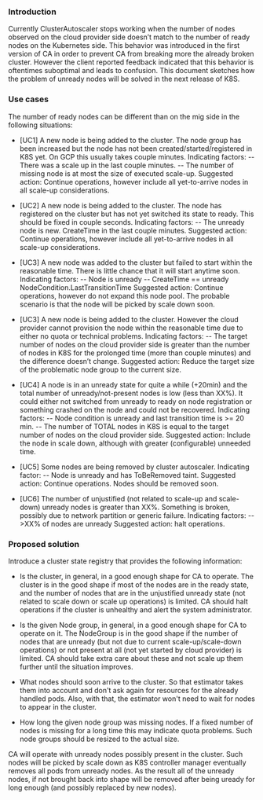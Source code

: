 ### Introduction

Currently ClusterAutoscaler stops working when the number of nodes observed on the cloud provider side doesn’t match to the number of ready nodes on the Kubernetes side. This behavior was introduced in the first version of CA in order to prevent CA from breaking more the already broken cluster. However the client reported feedback indicated that this behavior is oftentimes suboptimal and leads to confusion. This document sketches how the problem of unready nodes will be solved in the next release of K8S.

### Use cases

The number of ready nodes can be different than on the mig side in the following situations:

* [UC1] A new node is being added to the cluster. The node group has been increased but the node has not been created/started/registered in K8S yet. On GCP this usually takes couple minutes. 
Indicating factors:
 -- There was a scale up in the last couple minutes.
 -- The number of missing node is at most the size of executed scale-up.
Suggested action: Continue operations, however include all yet-to-arrive nodes in all scale-up considerations.

* [UC2] A new node is being added to the cluster. The node has registered on the cluster but has not yet switched its state to ready. This should be fixed in couple seconds. Indicating factors:
 -- The unready node is new. CreateTime in the last couple minutes.
Suggested action: Continue operations, however include all yet-to-arrive nodes in all scale-up considerations.

* [UC3] A new node was added to the cluster but failed to start within the reasonable time. There is little chance that it will start anytime soon. Indicating factors:
 -- Node is unready
 -- CreateTime == unready NodeCondition.LastTransitionTime
Suggested action: Continue operations, however do not expand this node pool. The probable scenario is that the node will be picked by scale down soon.

* [UC3] A new node is being added to the cluster. However the cloud provider cannot provision the node within the reasonable time due to either no quota or technical problems. Indicating factors:
 -- The target number of nodes on the cloud provider side is greater than the number of nodes in K8S for the prolonged time (more than couple minutes) and the difference doesn’t change.
Suggested action: Reduce the target size of the problematic node group to the current size. 

* [UC4] A node is in an unready state for quite a while (+20min) and the total number of unready/not-present nodes is low (less than XX%). It could either not switched from unready to ready on node registration or something crashed on the node and could not be recovered. Indicating factors:
-- Node condition is unready and last transition time is >= 20 min.
-- The number of TOTAL nodes in K8S is equal to the target number of nodes on the cloud provider side. 
Suggested action: Include the node in scale down, although with greater (configurable) unneeded time.

* [UC5] Some nodes are being removed by cluster autoscaler. Indicating factor:
-- Node is unready and has ToBeRemoved taint.
Suggested action: Continue operations. Nodes should be removed soon.

* [UC6] The number of unjustified (not related to scale-up and scale-down) unready nodes is greater than XX%. Something is broken, possibly due to network partition or generic failure. Indicating factors: 
 -- >XX% of nodes are unready 
Suggested action: halt operations.

### Proposed solution

Introduce a cluster state registry that provides the following information:

* Is the cluster, in general, in a good enough shape for CA to operate. The cluster is in the good shape if most of the nodes are in the ready state, and the number of nodes that are in the unjustified unready state (not related to scale down or scale up operations) is limited. CA should halt operations if the cluster is unhealthy and alert the system administrator.

* Is the given Node group, in general, in a good enough shape for CA to operate on it. The NodeGroup is in the good shape if the number of nodes that are unready (but not due to current scale-up/scale-down operations) or not present at all (not yet started by cloud provider) is limited. CA should take extra care about these and not scale up them further until the situation improves. 

* What nodes should soon arrive to the cluster. So that estimator takes them into account and don't ask again for resources for the already handled pods. Also, with that, the estimator won't need to wait for nodes to appear in the cluster.

* How long the given node group was missing nodes. If a fixed number of nodes is missing for a long time this may indicate quota problems. Such node groups should be resized to the actual size. 

CA will operate with unready nodes possibly present in the cluster. Such nodes will be picked by scale down as K8S controller manager eventually removes all pods from unready nodes. As the result all of the unready nodes, if not brought back into shape will be removed after being uready for long enough (and possibly replaced by new nodes). 


